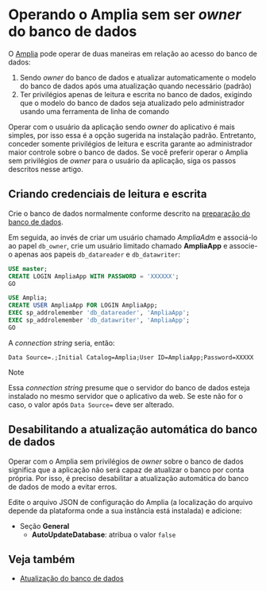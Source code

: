 ﻿# Operando o Amplia sem ser *owner* do banco de dados

O [Amplia](../index.md) pode operar de duas maneiras em relação ao acesso do banco de dados:

1. Sendo *owner* do banco de dados e atualizar automaticamente o modelo do banco de dados após uma atualização quando necessário (padrão)
1. Ter privilégios apenas de leitura e escrita no banco de dados, exigindo que o modelo do banco de dados seja atualizado pelo administrador usando uma ferramenta de linha de comando

Operar com o usuário da aplicação sendo *owner* do aplicativo é mais simples, por isso essa é a opção sugerida na instalação padrão. Entretanto, conceder somente privilégios de leitura e escrita
garante ao administrador maior controle sobre o banco de dados. Se você preferir operar o Amplia sem privilégios de *owner* para o usuário da aplicação, siga os passos descritos nesse artigo.

## Criando credenciais de leitura e escrita

Crie o banco de dados normalmente conforme descrito na [preparação do banco de dados](prepare-database.md).

Em seguida, ao invés de criar um usuário chamado *AmpliaAdm* e associá-lo ao papel `db_owner`, crie um usuário limitado chamado **AmpliaApp**
e associe-o apenas aos papeis `db_datareader` e `db_datawriter`:

```sql
USE master;
CREATE LOGIN AmpliaApp WITH PASSWORD = 'XXXXXX';
GO

USE Amplia;
CREATE USER AmpliaApp FOR LOGIN AmpliaApp;
EXEC sp_addrolemember 'db_datareader', 'AmpliaApp';
EXEC sp_addrolemember 'db_datawriter', 'AmpliaApp';
GO
```

A *connection string* seria, então:

```
Data Source=.;Initial Catalog=Amplia;User ID=AmpliaApp;Password=XXXXX
```

> [!NOTE]
> Essa *connection string* presume que o servidor do banco de dados esteja instalado no mesmo servidor que o aplicativo da web. Se este não for o caso,
> o valor após `Data Source=` deve ser alterado.

## Desabilitando a atualização automática do banco de dados

Operar com o Amplia sem privilégios de *owner* sobre o banco de dados significa que a aplicação não será capaz de atualizar o banco por conta própria.
Por isso, é preciso desabilitar a atualização automática do banco de dados de modo a evitar erros.

Edite o arquivo JSON de configuração do Amplia (a localização do arquivo depende da plataforma onde a sua instância está instalada) e adicione:

* Seção **General**
  * **AutoUpdateDatabase**: atribua o valor `false`

## Veja também

* [Atualização do banco de dados](database-update.md)
